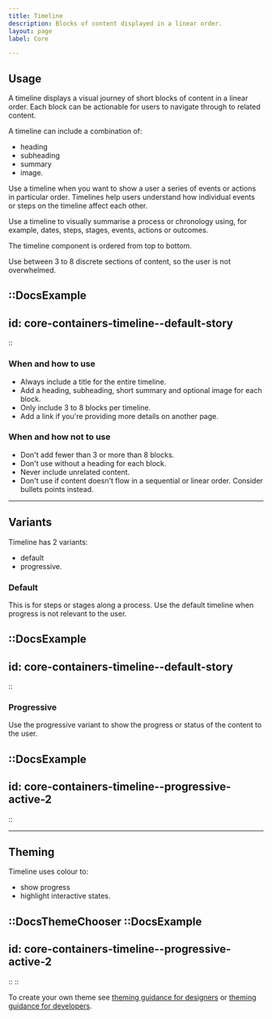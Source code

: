 ```yaml
---
title: Timeline
description: Blocks of content displayed in a linear order.
layout: page
label: Core

---
```


## Usage
A timeline displays a visual journey of short blocks of content in a linear order. Each block can be actionable for users to navigate through to related content.

A timeline can include a combination of:
- heading
- subheading
- summary
- image.

Use a timeline when you want to show a user a series of events or actions in particular order. Timelines help users understand how individual events or steps on the timeline affect each other. 

Use a timeline to visually summarise a process or chronology using, for example, dates, steps, stages, events, actions or outcomes.

The timeline component is ordered from top to bottom.

Use between 3 to 8 discrete sections of content, so the user is not overwhelmed. 

::DocsExample
---
id: core-containers-timeline--default-story
---
::

### When and how to use
- Always include a title for the entire timeline.
- Add a heading, subheading, short summary and optional image for each block.
- Only include 3 to 8 blocks per timeline.
- Add a link if you're providing more details on another page.

### When and how not to use
- Don't add fewer than 3 or more than 8 blocks.
- Don't use without a heading for each block.
- Never include unrelated content.
- Don't use if content doesn't flow in a sequential or linear order. Consider bullets points instead.

---

## Variants
Timeline has 2 variants:
- default
- progressive.

### Default
This is for steps or stages along a process. Use the default timeline when progress is not relevant to the user.

::DocsExample
---
id: core-containers-timeline--default-story
---
::

### Progressive
Use the progressive variant to show the progress or status of the content to the user.

::DocsExample
---
id: core-containers-timeline--progressive-active-2
---
::

---

## Theming
Timeline uses colour to:
- show progress
- highlight interactive states.

::DocsThemeChooser
  ::DocsExample
  ---
  id: core-containers-timeline--progressive-active-2
  ---
  ::
::

To create your own theme see [theming guidance for designers]() or [theming guidance for developers]().

